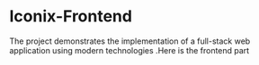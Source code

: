 # Iconix-Frontend
 The project demonstrates the implementation of a full-stack web application using modern technologies .Here is the frontend part
